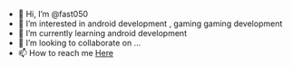 - 👋 Hi, I’m @fast050
- 👀 I’m interested in android development , gaming gaming development
- 🌱 I’m currently learning android development
- 💞️ I’m looking to collaborate on ...
- 📫 How to reach me [Here](https://www.linkedin.com/in/khalid-mohamed-a529321b7/.md)


<!---
fast050/fast050 is a ✨ special ✨ repository because its `README.md` (this file) appears on your GitHub profile.
You can click the Preview link to take a look at your changes.
--->

